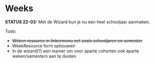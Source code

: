 # Weeks

**STATUS 22-03:**
Met de Wizard kun je nu een heel schooljaar aanmaken.

Todo:
* ~~Weken resource in linkermenu net zoals schooljaren en semester~~
* WeekResource form opbouwen
* In de wizard(?) een manier om voor aparte cohorten ook aparte weken/semesters aan te duiden
